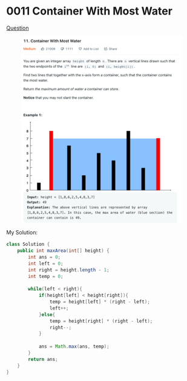# 0011 Container With Most Water

[Question](https://leetcode.com/problems/container-with-most-water/)

<figure><img src="../.gitbook/assets/image.png" alt=""><figcaption></figcaption></figure>





My Solution:

```java
class Solution {
    public int maxArea(int[] height) {
        int ans = 0;
        int left = 0;
        int right = height.length - 1;
        int temp = 0;
        
        while(left < right){
            if(height[left] < height[right]){
                temp = height[left] * (right - left);
                left++;
            }else{
                temp = height[right] * (right - left);
                right--;
            }
            
            ans = Math.max(ans, temp);
        }
        return ans;
    }
}
```
